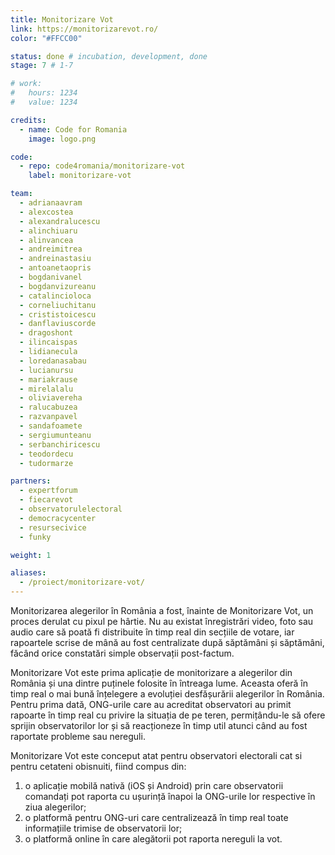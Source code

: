 ```yaml
---
title: Monitorizare Vot
link: https://monitorizarevot.ro/
color: "#FFCC00"

status: done # incubation, development, done
stage: 7 # 1-7

# work:
#   hours: 1234
#   value: 1234

credits:
  - name: Code for Romania
    image: logo.png

code:
  - repo: code4romania/monitorizare-vot
    label: monitorizare-vot

team:
  - adrianaavram
  - alexcostea
  - alexandralucescu
  - alinchiuaru
  - alinvancea
  - andreimitrea
  - andreinastasiu
  - antoanetaopris
  - bogdanivanel
  - bogdanvizureanu
  - catalincioloca
  - corneliuchitanu
  - crististoicescu
  - danflaviuscorde
  - dragoshont
  - ilincaispas
  - lidianecula
  - loredanasabau
  - lucianursu
  - mariakrause
  - mirelalalu
  - oliviavereha
  - ralucabuzea
  - razvanpavel
  - sandafoamete
  - sergiumunteanu
  - serbanchiricescu
  - teodordecu
  - tudormarze

partners:
  - expertforum
  - fiecarevot
  - observatorulelectoral
  - democracycenter
  - resursecivice
  - funky

weight: 1

aliases:
  - /proiect/monitorizare-vot/
---
```

Monitorizarea alegerilor în România a fost, înainte de Monitorizare Vot, un proces derulat cu pixul pe hârtie. Nu au existat înregistrări video, foto sau audio care să poată fi distribuite în timp real din secțiile de votare, iar rapoartele scrise de mână au fost centralizate după săptămâni și săptămâni, făcând orice constatări simple observații post-factum.  

Monitorizare Vot este prima aplicație de monitorizare a alegerilor din România și una dintre puținele folosite în întreaga lume. Aceasta oferă în timp real o mai bună înțelegere a evoluției desfășurării alegerilor în România. Pentru prima dată, ONG-urile care au acreditat observatori au primit rapoarte în timp real cu privire la situația de pe teren, permițându-le să ofere sprijin observatorilor lor și să reacționeze în timp util atunci când au fost raportate probleme sau nereguli.  

Monitorizare Vot este conceput atat pentru observatori electorali cat si pentru cetateni obisnuiti, fiind compus din:  

1. o aplicație mobilă nativă (iOS și Android) prin care observatorii comandați pot raporta cu ușurință înapoi la ONG-urile lor respective în ziua alegerilor; 
2. o platformă pentru ONG-uri care centralizează în timp real toate informațiile trimise de observatorii lor; 
3. o platformă online în care alegătorii pot raporta nereguli la vot.
